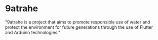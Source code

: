 # 9atrahe
"9atrahe is a project that aims to promote responsible use of water and protect the environment for future generations through the use of Flutter and Arduino technologies."
